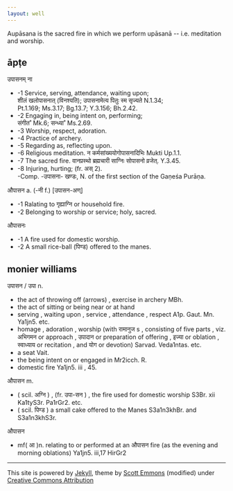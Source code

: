 ```yaml
---
layout: well
---
```


Aupāsana is the sacred fire in which we perform upāsanā -- i.e. meditation and worship.

## āpṭe

उपासनम् ना 

* -1 Service, serving, attendance, waiting upon; 
<br>शीलं खलोपासनात् (विनश्यति); 
उपासनामेत्य पितुः स्म सृज्यते N.1.34; 
<br>Pt.1.169; Ms.3.17; Bg.13.7; Y.3.156; Bh.2.42. 
* -2 Engaging in, being intent on, performing; 
<br>संगीत˚ Mk.6; सन्ध्या˚ Ms.2.69. 
* -3 Worship, respect, adoration. 
* -4 Practice of archery. 
* -5 Regarding as, reflecting upon. 
* -6 Religious meditation. 
न कर्मसांख्ययोगोपासनादिभिः Mukti Up.1.1. 
* -7 The sacred fire. 
वानप्रस्थो ब्रह्मचारी साग्निः सोपासनो व्रजेत्. Y.3.45. 
* -8 Injuring, hurting; (fr. अस् 2). 
<br>-Comp. -उपासना- खण्डः, N. of the first section of the Gaṇeśa Purāṇa.

औपासन a. (-नी f.) [उपासन-अण्] 

* -1 Ralating to गृह्याग्नि or household fire. 
* -2 Belonging to worship or service; holy, sacred.

औपासनः 

* -1 A fire used for domestic worship. 
* -2 A small rice-ball (पिण्ड) offered to the manes.

## monier williams

उपासन / उपा n. 

* the act of throwing off (arrows) , exercise in archery MBh.
* the act of sitting or being near or at hand
* serving , waiting upon , service , attendance , respect A1p. Gaut. Mn. Ya1jn5. etc.
* homage , adoration , worship (with रामानुज s , consisting of five parts , viz. अभिगमन or approach , उपादान or preparation of offering , इज्या or oblation , स्वाध्याय or recitation , and योग or devotion) Sarvad. Veda1ntas. etc.
* a seat Vait.
* the being intent on or engaged in Mr2icch. R.
* domestic fire Ya1jn5. iii , 45.

औपासन m. 

* ( scil. अग्नि ) , (fr. उपा-सन ) , the fire used for domestic worship S3Br. xii Ka1tyS3r. Pa1rGr2. etc. 
* ( scil. पिण्ड ) a small cake offered to the Manes S3a1n3khBr. and S3a1n3khS3r.

औपासन 

* mf( आ )n. relating to or performed at an औपासन fire (as the evening and morning oblations) Ya1jn5. iii,17 HirGr2

<hr>
<p>This site is powered by <a href="http://jekyllrb.com">Jekyll</a>, 
	theme by <a href="https://github.com/scotte/jekyll-clean">Scott Emmons</a> (modified)
    under <a href="http://creativecommons.org/licenses/by/4.0/">Creative Commons Attribution</a></p>

